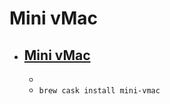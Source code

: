 # Mini vMac
- [Mini vMac](https://www.gryphel.com/c/minivmac/)
  - 
  - 
  - `brew cask install mini-vmac`
